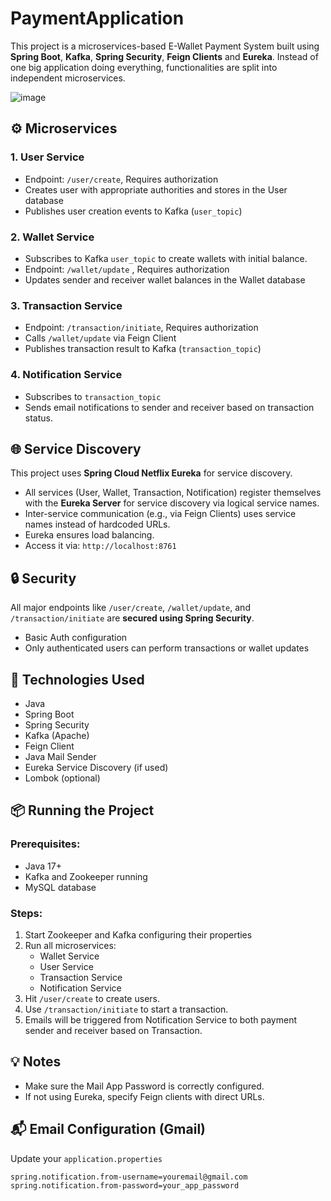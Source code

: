 # PaymentApplication
This project is a microservices-based E-Wallet Payment System built using **Spring Boot**, **Kafka**, **Spring Security**, **Feign Clients** and **Eureka**. 
Instead of one big application doing everything, functionalities are split into independent microservices.

![image](https://github.com/user-attachments/assets/c6cefae9-e662-4d46-a66f-17111f580722)
## ⚙️ Microservices

### 1. **User Service**
- Endpoint: `/user/create`, Requires authorization
- Creates user with appropriate authorities and stores in the User database
- Publishes user creation events to Kafka (`user_topic`)

### 2. **Wallet Service**
- Subscribes to Kafka `user_topic` to create wallets with initial balance.
- Endpoint: `/wallet/update` , Requires authorization
- Updates sender and receiver wallet balances in the Wallet database

### 3. **Transaction Service**
- Endpoint: `/transaction/initiate`, Requires authorization
- Calls `/wallet/update` via Feign Client
- Publishes transaction result to Kafka (`transaction_topic`)
  
### 4. **Notification Service**
- Subscribes to `transaction_topic`
- Sends email notifications to sender and receiver based on transaction status.

## 🌐 Service Discovery

This project uses **Spring Cloud Netflix Eureka** for service discovery.

- All services (User, Wallet, Transaction, Notification) register themselves with the **Eureka Server** for service discovery via logical service names.
- Inter-service communication (e.g., via Feign Clients) uses service names instead of hardcoded URLs.
- Eureka ensures load balancing.
- Access it via: `http://localhost:8761`

## 🔒 Security

All major endpoints like `/user/create`, `/wallet/update`, and `/transaction/initiate` are **secured using Spring Security**.

- Basic Auth configuration
- Only authenticated users can perform transactions or wallet updates

## 🔌 Technologies Used

- Java
- Spring Boot
- Spring Security
- Kafka (Apache)
- Feign Client
- Java Mail Sender
- Eureka Service Discovery (if used)
- Lombok (optional)


## 📦 Running the Project

### Prerequisites:
- Java 17+
- Kafka and Zookeeper running
- MySQL database

### Steps:
1. Start Zookeeper and Kafka configuring their properties
2. Run all microservices:
   - Wallet Service
   - User Service
   - Transaction Service
   - Notification Service
3. Hit `/user/create` to create users.
4. Use `/transaction/initiate` to start a transaction.
5. Emails will be triggered from Notification Service to both payment sender and receiver based on Transaction.


## 💡 Notes

- Make sure the Mail App Password is correctly configured.
- If not using Eureka, specify Feign clients with direct URLs.


## 📬 Email Configuration (Gmail)

Update your `application.properties` 
```properties
spring.notification.from-username=youremail@gmail.com
spring.notification.from-password=your_app_password

